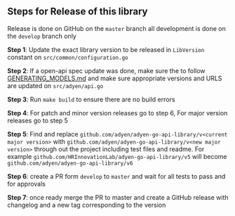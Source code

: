 ## Steps for Release of this library

Release is done on GitHub on the `master` branch all development is done on the `develop` branch only

**Step 1**: Update the exact library version to be released in `LibVersion` constant on `src/common/configuration.go`

**Step 2**: If a open-api spec update was done, make sure the to follow [GENERATING_MODELS.md](/GENERATING_MODELS.md) and make sure appropriate versions and URLS are updated on `src/adyen/api.go`

**Step 3**: Run `make build` to ensure there are no build errors

**Step 4**: For patch and minor version releases go to step 6, For major version releases go to step 5

**Step 5**: Find and replace `github.com/adyen/adyen-go-api-library/v<current major version>` with `github.com/adyen/adyen-go-api-library/v<new major version>` through out the project including test files and readme. For example `github.com/HRInnovationLab/adyen-go-api-library/v5` will become `github.com/adyen/adyen-go-api-library/v6`

**Step 6**: create a PR form `develop` to `master` and wait for all tests to pass and for approvals

**Step 7**: once ready merge the PR to master and create a GitHub release with changelog and a new tag corresponding to the version
